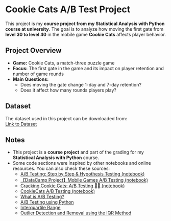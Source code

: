 # Cookie Cats A/B Test Project

This project is my **course project from my Statistical Analysis with Python course at university**. The goal is to analyze how moving the first gate from **level 30 to level 40** in the mobile game **Cookie Cats** affects player behavior.

## Project Overview

- **Game:** Cookie Cats, a match-three puzzle game  
- **Focus:** The first gate in the game and its impact on player retention and number of game rounds  
- **Main Questions:**  
  - Does moving the gate change 1-day and 7-day retention?  
  - Does it affect how many rounds players play?

## Dataset

The dataset used in this project can be downloaded from:  
[Link to Dataset](https://www.kaggle.com/datasets/yufengsui/mobile-games-ab-testing)

## Notes

- This project is a **course project** and part of the grading for my **Statistical Analysis with Python** course.  
- Some code sections were inspired by other notebooks and online resources. You can also check these sources:  
  - [A/B Testing: Step by Step & Hypothesis Testing (notebook)](https://www.kaggle.com/code/ekrembayar/a-b-testing-step-by-step-hypothesis-testing)  
  - [【DataCamp Project】Mobile Games A/B Testing (notebook)](https://www.kaggle.com/code/yufengsui/datacamp-project-mobile-games-a-b-testing)  
  - [Cracking Cookie Cats: A/B Testing 🍪🐾 (notebook)](https://www.kaggle.com/code/nataliiahudzeliak/cracking-cookie-cats-a-b-testing)  
  - [CookieCats A/B Testing (notebook)](https://www.kaggle.com/code/michaelrowen/cookiecats-a-b-testing)  
  - [What is A/B Testing?](https://www.geeksforgeeks.org/what-is-a-b-testing/)
  - [A/B Testing using Python](https://www.geeksforgeeks.org/a-b-testing-using-python/)
  - [Interquartile Range](https://en.wikipedia.org/wiki/Interquartile_range)
  - [Outlier Detection and Removal using the IQR Method](https://medium.com/@pp1222001/outlier-detection-and-removal-using-the-iqr-method-6fab2954315d)